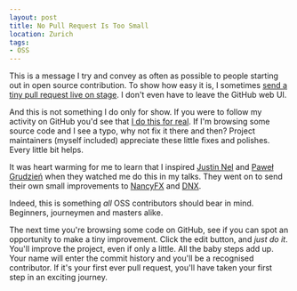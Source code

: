 ```yaml
---
layout: post
title: No Pull Request Is Too Small
location: Zurich
tags:
- OSS
---
```

This is a message I try and convey as often as possible to people starting out in open source contribution. To show how easy it is, I sometimes [send a tiny pull request live on stage](https://www.youtube.com/watch?v=1v091LSnThE&t=36m4s). I don't even have to leave the GitHub web UI.

And this is not something I do only for show. If you were to follow my activity on GitHub you'd see that [I do this for real](https://github.com/damianh/LibLog/pull/86/files). If I'm browsing some source code and I see a typo, why not fix it there and then? Project maintainers (myself included) appreciate these little fixes and polishes. Every little bit helps.

It was heart warming for me to learn that I inspired [Justin Nel](https://twitter.com/Cyberlane) and [Paweł Grudzień](https://twitter.com/BleedingNEdge) when they watched me do this in my talks. They went on to send their own small improvements to [NancyFX](https://github.com/NancyFx/Nancy.Demo.Samples/pull/3) and [DNX](https://github.com/aspnet/dnx/pull/2936).

Indeed, this is something *all* OSS contributors should bear in mind. Beginners, journeymen and masters alike.

The next time you're browsing some code on GitHub, see if you can spot an opportunity to make a tiny improvement. Click the edit button, and *just do it*. You'll improve the project, even if only a little. All the baby steps add up. Your name will enter the commit history and you'll be a recognised contributor. If it's your first ever pull request, you'll have taken your first step in an exciting journey.
